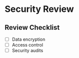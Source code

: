 # Security Review

## Review Checklist
- [ ] Data encryption
- [ ] Access control
- [ ] Security audits

